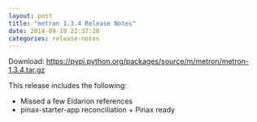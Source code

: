 ```yaml
---
layout: post
title: "metron 1.3.4 Release Notes"
date: 2014-09-19 22:37:20
categories: release-notes
---
```


Download: <https://pypi.python.org/packages/source/m/metron/metron-1.3.4.tar.gz>

This release includes the following:

* Missed a few Eldarion references
* pinax-starter-app reconciliation + Pinax ready

